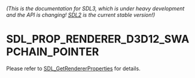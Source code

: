 ###### (This is the documentation for SDL3, which is under heavy development and the API is changing! [SDL2](https://wiki.libsdl.org/SDL2/) is the current stable version!)
# SDL_PROP_RENDERER_D3D12_SWAPCHAIN_POINTER

Please refer to [SDL_GetRendererProperties](SDL_GetRendererProperties) for details.

